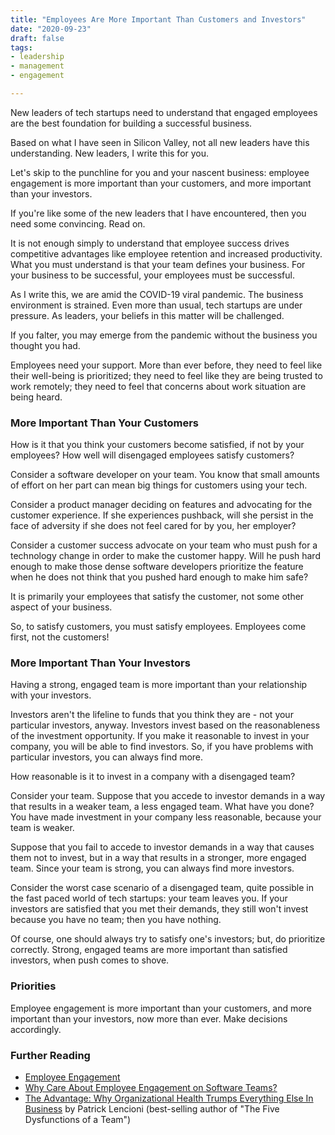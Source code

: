 ```yaml
---
title: "Employees Are More Important Than Customers and Investors"
date: "2020-09-23"
draft: false
tags:
- leadership
- management
- engagement

---
```



New leaders of tech startups need to understand that engaged employees are the
best foundation for building a successful business.

Based on what I have seen in Silicon Valley, not all new leaders have this
understanding. New leaders, I write this for you.

Let's skip to the punchline for you and your nascent business: employee
engagement is more important than your customers, and more important than your
investors.

If you're like some of the new leaders that I have encountered, then you need
some convincing. Read on.

<!--more-->

It is not enough simply to understand that employee success drives competitive
advantages like employee retention and increased productivity.  What you must
understand is that your team defines your business. For your business to be
successful, your employees must be successful.

As I write this, we are amid the COVID-19 viral pandemic. The business
environment is strained.  Even more than usual, tech startups are under
pressure.  As leaders, your beliefs in this matter will be challenged.

If you falter, you may emerge from the pandemic without the business you
thought you had.

Employees need your support. More than ever before, they need to feel like
their well-being is prioritized; they need to feel like they are being trusted
to work remotely; they need to feel that concerns about work situation are
being heard.


### More Important Than Your Customers

How is it that you think your customers become satisfied, if not by your
employees?  How well will disengaged employees satisfy customers?

Consider a software developer on your team. You know that small amounts of
effort on her part can mean big things for customers using your tech.

Consider a product manager deciding on features and advocating for the customer
experience. If she experiences pushback, will she persist in the face of
adversity if she does not feel cared for by you, her employer?

Consider a customer success advocate on your team who must push for a
technology change in order to make the customer happy.  Will he push hard
enough to make those dense software developers prioritize the feature when he
does not think that you pushed hard enough to make him safe?

It is primarily your employees that satisfy the customer, not some other aspect
of your business.

So, to satisfy customers, you must satisfy employees. Employees come first, not
the customers!


### More Important Than Your Investors

Having a strong, engaged team is more important than your relationship with
your investors.

Investors aren't the lifeline to funds that you think they are - not your
particular investors, anyway.  Investors invest based on the reasonableness of
the investment opportunity. If you make it reasonable to invest in your
company, you will be able to find investors. So, if you have problems with
particular investors, you can always find more.

How reasonable is it to invest in a company with a disengaged team?

Consider your team. Suppose that you accede to investor demands in a way that
results in a weaker team, a less engaged team.  What have you done? You have
made investment in your company less reasonable, because your team is weaker.

Suppose that you fail to accede to investor demands in a way that causes them
not to invest, but in a way that results in a stronger, more engaged team.
Since your team is strong, you can always find more investors.

Consider the worst case scenario of a disengaged team, quite possible in the
fast paced world of tech startups: your team leaves you.  If your investors are
satisfied that you met their demands, they still won't invest because you have
no team; then you have nothing.

Of course, one should always try to satisfy one's investors; but, do prioritize
correctly.  Strong, engaged teams are more important than satisfied investors,
when push comes to shove.


### Priorities

Employee engagement is more important than your customers, and more important
than your investors, now more than ever. Make decisions accordingly.


### Further Reading

- [Employee Engagement][1]
- [Why Care About Employee Engagement on Software Teams?][2]
- [The Advantage: Why Organizational Health Trumps Everything Else In
  Business][3] by Patrick Lencioni (best-selling author of "The Five Dysfunctions
  of a Team")

[1]: /blog/engagement-for-software-teams/
[2]: /blog/motivating-engagement/
[3]: https://www.goodreads.com/book/show/12975375-the-advantage
